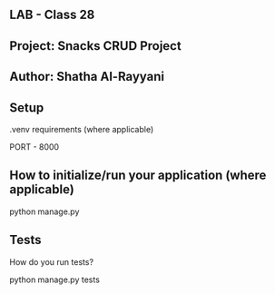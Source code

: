 ## LAB - Class 28
## Project: Snacks CRUD Project
## Author: Shatha Al-Rayyani

## Setup
.venv requirements (where applicable)

PORT - 8000

## How to initialize/run your application (where applicable)
python manage.py 

## Tests
How do you run tests?

python manage.py tests